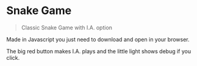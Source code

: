 # Snake Game
> Classic Snake Game with I.A. option

Made in Javascript you just need to download and open in your browser.

The big red button makes I.A. plays and the little light shows debug if you click.
